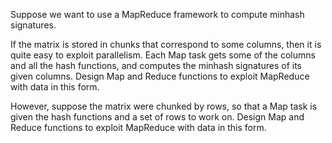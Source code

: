 Suppose we want to use a MapReduce framework to compute minhash signatures.

If the matrix is stored in chunks that correspond to some columns, then it is quite easy to exploit parallelism. Each Map task gets some of the columns and all the hash functions, and computes the minhash signatures of its given columns. Design Map and Reduce functions to exploit MapReduce with data in this form.

However, suppose the matrix were chunked by rows, so that a Map task is given the hash functions and a set of rows to work on. Design Map and Reduce functions to exploit MapReduce with data in this form.


